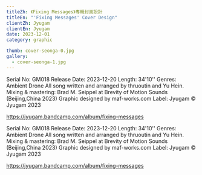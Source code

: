 ```yaml
---
titleZh: 《Fixing Messages》專輯封面設計
titleEn: "'Fixing Messages' Cover Design"
clientZh: Jyugam
clientEn: Jyugam
date: 2023-12-01
category: graphic

thumb: cover-seonga-0.jpg
gallery:
  - cover-seonga-1.jpg
---
```


Serial No: GM018
Release Date: 2023-12-20
Length: 34'10''
Genres: Ambient Drone
All song written and arranged by thruoutin and Yu Hein. 
Mixing & mastering: Brad M. Seippel at Brevity of Motion Sounds (Beijing,China 2023)
Graphic designed by maf-works.com
Label: Jyugam
© Jyugam 2023

https://jyugam.bandcamp.com/album/fixing-messages


<!-- lang -->

Serial No: GM018
Release Date: 2023-12-20
Length: 34'10''
Genres: Ambient Drone
All song written and arranged by thruoutin and Yu Hein. 
Mixing & mastering: Brad M. Seippel at Brevity of Motion Sounds (Beijing,China 2023)
Graphic designed by maf-works.com
Label: Jyugam
© Jyugam 2023

https://jyugam.bandcamp.com/album/fixing-messages